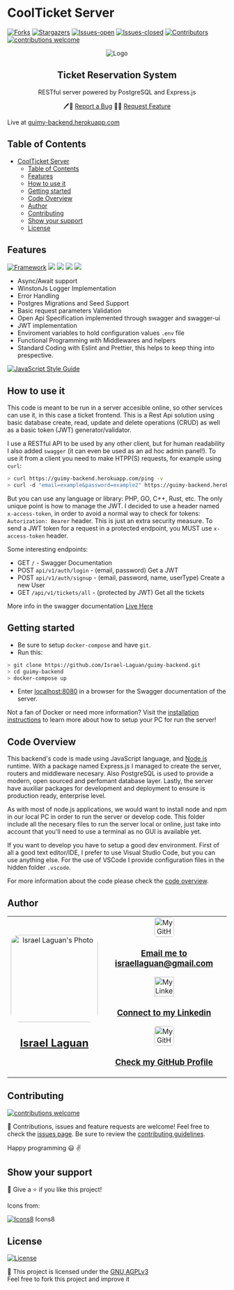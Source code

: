 # CoolTicket Server

[![Forks][forks-shield]][forks-url]
[![Stargazers][stars-shield]][stars-url]
[![Issues-open][issues-open-shield]][issues-url]
[![Issues-closed][issues-closed-shield]][issues-url]
[![Contributors][contributors-shield]][contributors-url]
[![contributions welcome][contributions-welcome]][issues-url]

<div align="center">
  <img src="https://img.icons8.com/clouds/100/000000/ticket.png" alt="Logo"/>
  <div align="center">
    <h2>Ticket Reservation System</h2>
    <p>RESTful server powered by PostgreSQL and Express.js</p>
    🖊️🐞
    <a href="https://github.com/Israel-Laguan/guimy-backend/issues">Report a Bug</a>
    🙋‍♂️
    <a href="https://github.com/Israel-Laguan/guimy-backend/issues">Request Feature</a>
  </div>
</div>

Live at [guimy-backend.herokuapp.com][live]

## Table of Contents

- [CoolTicket Server](#coolticket-server)
  - [Table of Contents](#table-of-contents)
  - [Features](#features)
  - [How to use it](#how-to-use-it)
  - [Getting started](#getting-started)
  - [Code Overview](#code-overview)
  - [Author](#author)
  - [Contributing](#contributing)
  - [Show your support](#show-your-support)
  - [License](#license)

## Features

[![Framework][badge-framework]][framework-url]
[![][javascript]][javascript-url]
[![][nodejs]][nodejs-url]
[![][postgres]][postgres-url]
[![][heroku]][heroku-url]

- Async/Await support
- WinstonJs Logger Implementation
- Error Handling
- Postgres Migrations and Seed Support
- Basic request parameters Validation
- Open Api Specification implemented through swagger and swagger-ui
- JWT implementation
- Enviroment variables to hold configuration values `.env` file
- Functional Programming with Middlewares and helpers
- Standard Coding with Eslint and Prettier, this helps to keep thing into prespective.

[![JavaScript Style Guide][badge-standard]][standard-style]

## How to use it

This code is meant to be run in a server accesible online, so other services can use it, in this case a ticket frontend. This is a Rest Api solution using basic database create, read, update and delete operations (CRUD) as well as a basic token (JWT) generator/validator.

I use a RESTful API to be used by any other client, but for human readability I also added `swagger` (it can even be used as an ad hoc admin panel!). To use it from a client you need to make HTPP(S) requests, for example using `curl`:

```sh
> curl https://guimy-backend.herokuapp.com/ping -v
> curl -d "email=example&password=example2" https://guimy-backend.herokuapp.com/api/v1/auth/login
```

But you can use any language or library: PHP, GO, C++, Rust, etc. The only unique point is how to manage the JWT. I decided to use a header named `x-access-token`, in order to avoid a normal way to check for tokens: `Autorization: Bearer` header. This is just an extra security measure. To send a JWT token for a request in a protected endpoint, you MUST use `x-access-token` header.

Some interesting endpoints:

- GET `/` - Swagger Documentation
- POST `api/v1/auth/login` - (email, password) Get a JWT
- POST `api/v1/auth/signup` - (email, password, name, userType) Create a new User
- GET `/api/v1/tickets/all` - (protected by JWT) Get all the tickets

More info in the swagger documentation [Live Here][live]

## Getting started

- Be sure to setup `docker-compose` and have `git`.
- Run this:

```sh
> git clone https://github.com/Israel-Laguan/guimy-backend.git
> cd guimy-backend
> docker-compose up
```

- Enter [localhost:8080][] in a browser for the Swagger documentation of the server.

Not a fan of Docker or need more information? Visit the [installation instructions](docs/INSTALLATION.md) to learn more about how to setup your PC for run the server!

## Code Overview

This backend's code is made using JavaScript language, and [Node.js](nodejs.org) runtime. With a package named Express.js I managed to create the server, routers and middleware necesary. Also PostgreSQL is used to provide a modern, open sourced and perfomant database layer. Lastly, the server have auxiliar packages for development and deployment to ensure is production ready, enterprise level.

As with most of node.js applications, we would want to install node and npm in our local PC in order to run the server or develop code. This folder include all the necesary files to run the server local or online, just take into account that you'll need to use a terminal as no GUI is available yet.

If you want to develop you have to setup a good dev environment. First of all a good text editor/IDE, I prefer to use Visual Studio Code, but you can use anything else. For the use of VSCode I provide configuration files in the hidden folder `.vscode`.

For more information about the code please check the [code overview](docs/CODE_OVERVIEW.md).

## Author

<table style="width:100%">
  <tr>
    <td>
        <div align="center">
            <a href="./docs/img/photo.png" target="_blank" rel="author">
                <img src="https://avatars2.githubusercontent.com/u/36519478?s=460&v=4" style="border-radius: 10%; min-width: 100px;" alt="Israel Laguan's Photo" width="200px">
            </a>
            <h2>
                <a href="https://israel-laguan.github.io/" target="_blank" rel="author">
                    Israel Laguan
                </a>
            </h2>
        </div>
    </td>
    <td>
        <div align="center">
            <a href="mailto:israellaguan@gmail.com" target="_blank" rel="author">
                <img src="https://img.icons8.com/color/48/000000/message-squared.png" style="border-radius: 10%" alt="My GitHub" height="45px">
                <h3>
                    Email me to 
                    <a href="mailto:israellaguan@gmail.com">
                        israellaguan@gmail.com
                    </a>
                </h3>
            </a>
            <a href="https://www.linkedin.com/in/israellaguan/" target="_blank" rel="author">
                <img src="https://img.icons8.com/color/48/000000/linkedin.png" alt="My Linkedin" height="45px">
                <h3>
                    Connect to my Linkedin
                </h3>
            </a>
            <a href="https://github.com/Israel-Laguan" target="_blank" rel="author">
                <img src="https://img.icons8.com/color/48/000000/github--v1.png" 
			style="border-radius: 10%" alt="My GitHub" height="45px"
		>
                <h3>
                    Check my GitHub Profile
                </h3>
            </a>
        </div>
    </td>
  </tr>
</table>

## Contributing

[![contributions welcome][contributions-welcome]][issues-url]

🤝 Contributions, issues and feature requests are welcome!
Feel free to check the [issues page][issues-url]. Be sure to review the [contributing guidelines](./docs/CONTRIBUTING.md).

Happy programming :smiley: :v:

## Show your support

🤗 Give a ⭐️ if you like this project!

Icons from:

[![Icons8][icons8-logo]][icons8] Icons8

## License

[![License][badge-gnu-agpl]][gnu-agpl-license]

📝 This project is licensed under the [GNU AGPLv3](LICENSE)\
Feel free to fork this project and improve it

<!-- MARKDOWN LINKS & IMAGES -->

[contributors-shield]: https://img.shields.io/github/contributors/Israel-Laguan/guimy-backend?style=for-the-badge
[contributors-url]: https://github.com/Israel-Laguan/guimy-backend/graphs/contributors
[forks-shield]: https://img.shields.io/github/forks/Israel-Laguan/guimy-backend?style=for-the-badge
[forks-url]: https://github.com/Israel-Laguan/guimy-backend/network/members
[stars-shield]: https://img.shields.io/github/stars/Israel-Laguan/guimy-backend?style=for-the-badge
[stars-url]: https://github.com/Israel-Laguan/guimy-backend/stargazers
[issues-open-shield]: https://img.shields.io/github/issues/Israel-Laguan/guimy-backend?style=for-the-badge
[issues-url]: https://github.com/Israel-Laguan/guimy-backend/issues
[issues-closed-shield]: https://img.shields.io/github/issues-closed/Israel-Laguan/guimy-backend?style=for-the-badge
[badge-framework]: https://img.shields.io/badge/express.js-v4.x-9cf?style=for-the-badge
[contributions-welcome]: https://img.shields.io/badge/contributions-welcome-brightgreen.svg?style=for-the-badge
[badge-license]: https://img.shields.io/:license-mit-blue.svg?style=for-the-badge
[javascript]: https://img.shields.io/badge/JAVASCRIPT-ES6%2B-F7DF1E?style=for-the-badge&logo=javascript
[nodejs]: https://img.shields.io/badge/node.js-V14.x-339933?style=for-the-badge&logo=node.js
[heroku]: https://img.shields.io/badge/Hosting-heroku-430098?style=for-the-badge&logo=heroku
[postgres]: https://img.shields.io/badge/database-postgreSQL-47A248?style=for-the-badge&logo=postgresql
[badge-gnu-agpl]: https://img.shields.io/badge/License-GNU%20AGPLv3-important.svg?style=for-the-badge
[gnu-agpl-license]: https://choosealicense.com/licenses/agpl-3.0/
[icons8]: https://icons8.com/
[icons8-logo]: https://img.icons8.com/fluent/20/000000/icons8-new-logo.png
[live]: https://guimy-backend.herokuapp.com/
[localhost:8080]: http://localhost:8080/
[badge-standard]: https://cdn.rawgit.com/standard/standard/master/badge.svg
[standard-style]: https://github.com/standard/standard

<!-- URL -->

[heroku-url]: https://devcenter.heroku.com/categories/reference
[javascript-url]: https://devdocs.io/javascript/
[framework-url]: https://expressjs.com/
[postgres-url]: https://www.postgresql.org/docs/
[nodejs-url]: https://nodejs.org/en/docs/
